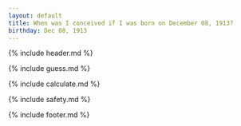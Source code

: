 ```yaml
---
layout: default
title: When was I conceived if I was born on December 08, 1913?
birthday: Dec 08, 1913
---
```


{% include header.md %}

{% include guess.md %}

{% include calculate.md %}

{% include safety.md %}

{% include footer.md %}



